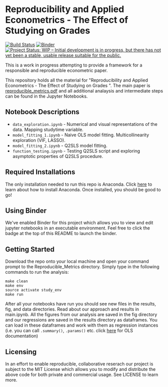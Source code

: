 # Reproducibility and Applied Econometrics - The Effect of Studying on Grades

[![Build Status](https://travis-ci.org/nadavtadelis/Reproducible_Metrics.svg?branch=master)](https://travis-ci.org/nadavtadelis/Reproducible_Metrics) [![Binder](https://mybinder.org/badge.svg)](https://mybinder.org/v2/gh/nadavtadelis/Reproducible_Metrics/master) [![Project Status: WIP – Initial development is in progress, but there has not yet been a stable, usable release suitable for the public.](http://www.repostatus.org/badges/latest/wip.svg)](http://www.repostatus.org/#wip)

This is a work in progress attempting to provide a framework for a responsible and reproducible econometric paper.

This repository holds all the material for "Reproducibility and Applied Econometrics - The Effect of Studying on Grades
". The main paper is [reproducible_metrics.pdf](https://github.com/nadavtadelis/Reproducible_Metrics/blob/master/reproducible_metrics.pdf) and all additional analaysis and intermediate steps can be found in the Jupyter Notebooks.

## Notebook Descriptions

* `data_exploration.ipynb` - Numerical and visual representations of the data. Mapping studytime variable.
* `model_fitting_1.ipynb` - Naive OLS model fitting. Multicollinearity exploration (VIF, LASSO).
* `model_fitting_2.ipynb` - Q2SLS model fitting.
* `function_testing.ipynb` - Testing Q2SLS script and exploring asymptotic properties of Q2SLS procedure.

## Required Installations

The only installation needed to run this repo is Anaconda. Click [here](https://conda.io/docs/user-guide/install/index.html#regular-installation) to learn about how to install Anaconda. Once installed, you should be good to go!

## Using Binder

We've enabled Binder for this project which allows you to view and edit jupyter notebooks in an executable environment. Feel free to click the badge at the top of this README to launch the binder.

## Getting Started

Download the repo onto your local machine and open your command prompt to the Reproducible_Metrics directory. Simply type in the following commands to run the analysis:

```
make clean
make env
source activate study_env
make run
```

After all your notebooks have run you should see new files in the results, fig, and data directories. Read about our approach and results in main.ipynb. All the figures from our analysis are saved in the fig directory and our regressions are saved in the results directory as dataframes. You can load in these dataframes and work with them as regression instances (i.e. you can call `.summary()`, `.params()` etc. click [here](http://www.statsmodels.org/dev/generated/statsmodels.regression.linear_model.OLS.html) for OLS documentation)

## Licensing

In an effort to enable reproducible, collaborative reserach our project is subject to the MIT License which allows you to modify and distribute the above code for both private and commercial usage. See LICENSE to learn more.